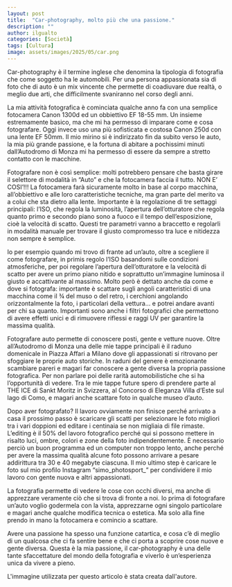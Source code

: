 ```yaml
---
layout: post
title:  "Car-photography, molto più che una passione."
description: ""
author: ilgualto
categories: [Società]
tags: [Cultura]
image: assets/images/2025/05/car.png
---
```

Car-photography è il termine inglese che denomina la tipologia di fotografia che come soggetto ha le automobili. Per una persona appassionata sia di foto che di auto è un mix vincente che permette di coadiuvare due realtà, o meglio due arti, che difficilmente svaniranno nel corso degli anni.

La mia attività fotografica è cominciata qualche anno fa con una semplice fotocamera Canon 1300d ed un obbiettivo EF 18-55 mm. Un insieme estremamente basico, ma che mi ha permesso di imparare come e cosa fotografare. Oggi invece uso una più sofisticata e costosa Canon 250d con una lente EF 50mm. Il mio mirino si è indirizzato fin da subito verso le auto, la mia più grande passione, e la fortuna di abitare a pochissimi minuti dall’Autodromo di Monza mi ha permesso di essere da sempre a stretto contatto con le macchine.

Fotografare non è così semplice: molti potrebbero pensare che basta girare il selettore di modalità in “Auto” e che la fotocamera faccia il tutto. NON E’ COSI’!!! La fotocamera farà sicuramente molto in base al corpo macchina, all’obbiettivo e alle loro caratteristiche tecniche, ma gran parte del merito va a colui che sta dietro alla lente. Importante è la regolazione di tre settaggi principali: l’ISO, che regola la luminosità, l’apertura dell’otturatore che regola quanto primo e secondo piano sono a fuoco e il tempo dell’esposizione, cioè la velocità di scatto. Questi tre parametri vanno a braccetto e regolarli in modalità manuale per trovare il giusto compromesso tra luce e nitidezza non sempre è semplice. 

Io per esempio quando mi trovo di frante ad un’auto, oltre a scegliere il come fotografare, in primis regolo l’ISO basandomi sulle condizioni atmosferiche, per poi regolare l’apertura dell’otturatore e la velocità di scatto per avere un primo piano nitido e soprattutto un’immagine luminosa il giusto e accattivante al massimo. Molto però è dettato anche da come e dove si fotografa: importante è scattare sugli angoli caratteristici di una macchina come il ¾ del muso o del retro, i cerchioni angolando orizzontalmente la foto, i particolari della vettura… e potrei andare avanti per chi sa quanto. Importanti sono anche i filtri fotografici che permettono di avere effetti unici e di rimuovere riflessi e raggi UV per garantire la massima qualità.

Fotografare auto permette di conoscere posti, gente e vetture nuove. Oltre all’Autodromo di Monza una delle mie tappe principali è il raduno domenicale in Piazza Affari a Milano dove gli appassionati si ritrovano per sfoggiare le proprie auto storiche. In raduni del genere è emozionante scambiare pareri e magari far conoscere a gente diversa la propria passione fotografica. Per non parlare poi delle rarità automobilistiche che si ha l’opportunità di vedere. Tra le mie tappe future spero di prendere parte al THE ICE di Sankt Moritz in Svizzera, al Concorso di Eleganza Villa d’Este sul lago di Como, e magari anche scattare foto in qualche museo d’auto.

Dopo aver fotografato? Il lavoro ovviamente non finisce perché arrivato a casa il prossimo passo è scaricare gli scatti per selezionare le foto migliori tra i vari doppioni ed editare i centinaia se non migliaia di file rimaste. L’editing è il 50% del lavoro fotografico perché qui si possono mettere in risalto luci, ombre, colori e zone della foto indipendentemente. È necessario perciò un buon programma ed un computer non troppo lento, anche perché per avere la massima qualità alcune foto possono arrivare a pesare addirittura tra 30 e 40 megabyte ciascuna. Il mio ultimo step è caricare le foto sul mio profilo Instagram “simo_photosport_” per condividere il mio lavoro con gente nuova e altri appassionati.

La fotografia permette di vedere le cose con occhi diversi, ma anche di apprezzare veramente ciò che si trova di fronte a noi. Io prima di fotografare un’auto voglio godermela con la vista, apprezzarne ogni singolo particolare e magari anche qualche modifica tecnica o estetica. Ma solo alla fine prendo in mano la fotocamera e comincio a scattare. 

Avere una passione ha spesso una funzione catartica, e cosa c’è di meglio di un qualcosa che ci fa sentire bene e che ci porta a scoprire cose nuove e gente diversa. Questa è la mia passione, il car-photography è una delle tante sfaccettature del mondo della fotografia e viverlo è un’esperienza unica da vivere a pieno.

 


L'immagine utilizzata per questo articolo è stata creata dall'autore.

